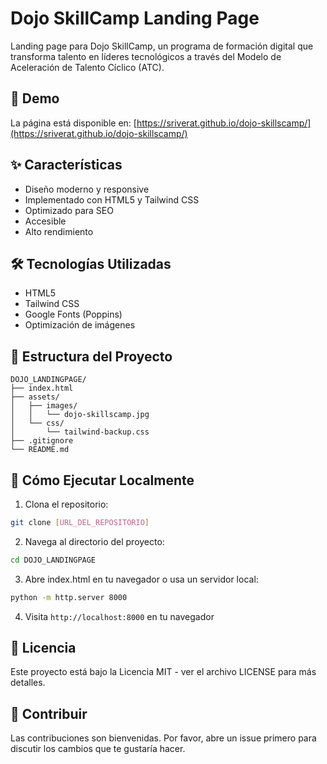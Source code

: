 # Dojo SkillCamp Landing Page

Landing page para Dojo SkillCamp, un programa de formación digital que transforma talento en líderes tecnológicos a través del Modelo de Aceleración de Talento Cíclico (ATC).

## 🚀 Demo

La página está disponible en: [https://sriverat.github.io/dojo-skillscamp/](https://sriverat.github.io/dojo-skillscamp/)

## ✨ Características

- Diseño moderno y responsive
- Implementado con HTML5 y Tailwind CSS
- Optimizado para SEO
- Accesible
- Alto rendimiento

## 🛠️ Tecnologías Utilizadas

- HTML5
- Tailwind CSS
- Google Fonts (Poppins)
- Optimización de imágenes

## 📁 Estructura del Proyecto

```
DOJO_LANDINGPAGE/
├── index.html
├── assets/
│   ├── images/
│   │   └── dojo-skillscamp.jpg
│   └── css/
│       └── tailwind-backup.css
├── .gitignore
└── README.md
```

## 🚦 Cómo Ejecutar Localmente

1. Clona el repositorio:
```bash
git clone [URL_DEL_REPOSITORIO]
```

2. Navega al directorio del proyecto:
```bash
cd DOJO_LANDINGPAGE
```

3. Abre index.html en tu navegador o usa un servidor local:
```bash
python -m http.server 8000
```

4. Visita `http://localhost:8000` en tu navegador

## 📝 Licencia

Este proyecto está bajo la Licencia MIT - ver el archivo LICENSE para más detalles.

## 👥 Contribuir

Las contribuciones son bienvenidas. Por favor, abre un issue primero para discutir los cambios que te gustaría hacer. 